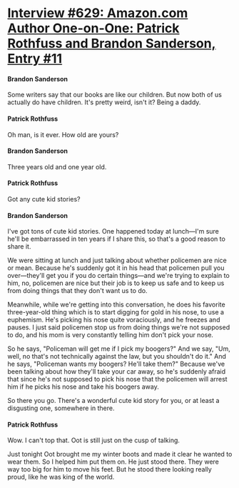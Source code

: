# [Interview #629: Amazon.com Author One-on-One: Patrick Rothfuss and Brandon Sanderson, Entry #11](https://www.theoryland.com/intvmain.php?i=629#11)

#### Brandon Sanderson

Some writers say that our books are like our children. But now both of us actually do have children. It's pretty weird, isn't it? Being a daddy.

#### Patrick Rothfuss

Oh man, is it ever. How old are yours?

#### Brandon Sanderson

Three years old and one year old.

#### Patrick Rothfuss

Got any cute kid stories?

#### Brandon Sanderson

I've got tons of cute kid stories. One happened today at lunch—I'm sure he'll be embarrassed in ten years if I share this, so that's a good reason to share it.

We were sitting at lunch and just talking about whether policemen are nice or mean. Because he's suddenly got it in his head that policemen pull you over—they'll get you if you do certain things—and we're trying to explain to him, no, policemen are nice but their job is to keep us safe and to keep us from doing things that they don't want us to do.

Meanwhile, while we're getting into this conversation, he does his favorite three-year-old thing which is to start digging for gold in his nose, to use a euphemism. He's picking his nose quite voraciously, and he freezes and pauses. I just said policemen stop us from doing things we're not supposed to do, and his mom is very constantly telling him don't pick your nose.

So he says, "Policeman will get me if I pick my boogers?" And we say, "Um, well, no that's not technically against the law, but you shouldn't do it." And he says, "Policeman wants my boogers? He'll take them?" Because we've been talking about how they'll take your car away, so he's suddenly afraid that since he's not supposed to pick his nose that the policemen will arrest him if he picks his nose and take his boogers away.

So there you go. There's a wonderful cute kid story for you, or at least a disgusting one, somewhere in there.

#### Patrick Rothfuss

Wow. I can't top that. Oot is still just on the cusp of talking.

Just tonight Oot brought me my winter boots and made it clear he wanted to wear them. So I helped him put them on. He just stood there. They were way too big for him to move his feet. But he stood there looking really proud, like he was king of the world.

